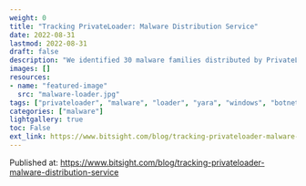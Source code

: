```yaml
---
weight: 0
title: "Tracking PrivateLoader: Malware Distribution Service"
date: 2022-08-31
lastmod: 2022-08-31
draft: false
description: "We identified 30 malware families distributed by PrivateLoader: AgentTesla, Amadey, ArrowRAT, AsyncRAT, Azorult, Colibri, Danabot, DCRat, Eternity, Fabookie, Formbook, GCleaner, Glupteba, Gozi_ISFB, PseudoManuscrypt, Nitol, NekoStealer, NetSupport, Nymaim, PrivateLoader, Qakbot, Raccoon, Redline, SmokeLoader, Socelars, STOP, Tofsee, Vidar, WarzoneRAT, XMRig, and YTStealer."
images: []
resources:
- name: "featured-image"
  src: "malware-loader.jpg"
tags: ["privateloader", "malware", "loader", "yara", "windows", "botnet", "bitsight"]
categories: ["malware"]
lightgallery: true
toc: False
ext_link: https://www.bitsight.com/blog/tracking-privateloader-malware-distribution-service
---
```


Published at: https://www.bitsight.com/blog/tracking-privateloader-malware-distribution-service